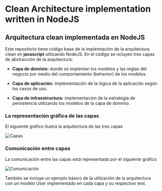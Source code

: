 # Clean Architecture implementation written in NodeJS

## Arquitectura clean implementada en NodeJS
Este repositorio tiene código base de la implemtación de la arquitectura clean en **javascript** utilizando NodeJS.
En el código se ncluyen tres capas de abstracción de la arquitectura:

- **Capa de dominio:** donde se implentan los modelos y las reglas del negocio por medio del comportamiento (behavior) de los modelos.

- **Capa de aplicación:** implementación de la lógica de la aplicación según los casos de uso.

- **Capa de infraestructura:** implementación de la estrategía de persistencia utilizando los modelos de la capa de dominio.

### La representación gráfica de las capas
El siguiente gráfico ilustra la arquitectura de las tres capas

![Capas](https://raw.githubusercontent.com/davidruizdiaz/js-clean-architecture/main/imgs/capas.png)

### Comunicación entre capas
La comunicación entre las capas está representada por el siguiente gráfico

![Comunicación](https://raw.githubusercontent.com/davidruizdiaz/js-clean-architecture/main/imgs/comunicacion.png)

También se incluye un ejemplo básico de la utilización de la arquitectura con un modelo User implementado en cada capa y su respectivo test. 
